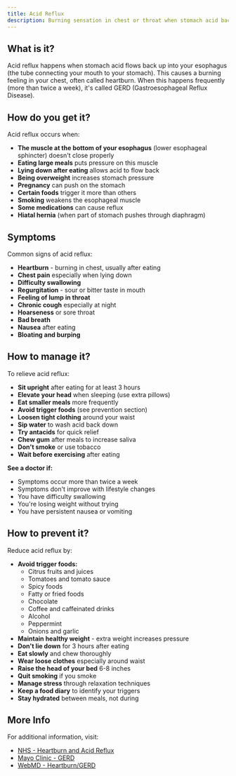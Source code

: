 ```yaml
---
title: Acid Reflux
description: Burning sensation in chest or throat when stomach acid backs up into the esophagus
---
```


## What is it?

Acid reflux happens when stomach acid flows back up into your esophagus (the tube connecting your mouth to your stomach). This causes a burning feeling in your chest, often called heartburn. When this happens frequently (more than twice a week), it's called GERD (Gastroesophageal Reflux Disease).

## How do you get it?

Acid reflux occurs when:
- **The muscle at the bottom of your esophagus** (lower esophageal sphincter) doesn't close properly
- **Eating large meals** puts pressure on this muscle
- **Lying down after eating** allows acid to flow back
- **Being overweight** increases stomach pressure
- **Pregnancy** can push on the stomach
- **Certain foods** trigger it more than others
- **Smoking** weakens the esophageal muscle
- **Some medications** can cause reflux
- **Hiatal hernia** (when part of stomach pushes through diaphragm)

## Symptoms

Common signs of acid reflux:
- **Heartburn** - burning in chest, usually after eating
- **Chest pain** especially when lying down
- **Difficulty swallowing**
- **Regurgitation** - sour or bitter taste in mouth
- **Feeling of lump in throat**
- **Chronic cough** especially at night
- **Hoarseness** or sore throat
- **Bad breath**
- **Nausea** after eating
- **Bloating and burping**

## How to manage it?

To relieve acid reflux:
- **Sit upright** after eating for at least 3 hours
- **Elevate your head** when sleeping (use extra pillows)
- **Eat smaller meals** more frequently
- **Avoid trigger foods** (see prevention section)
- **Loosen tight clothing** around your waist
- **Sip water** to wash acid back down
- **Try antacids** for quick relief
- **Chew gum** after meals to increase saliva
- **Don't smoke** or use tobacco
- **Wait before exercising** after eating

**See a doctor if:**
- Symptoms occur more than twice a week
- Symptoms don't improve with lifestyle changes
- You have difficulty swallowing
- You're losing weight without trying
- You have persistent nausea or vomiting

## How to prevent it?

Reduce acid reflux by:
- **Avoid trigger foods:**
  - Citrus fruits and juices
  - Tomatoes and tomato sauce
  - Spicy foods
  - Fatty or fried foods
  - Chocolate
  - Coffee and caffeinated drinks
  - Alcohol
  - Peppermint
  - Onions and garlic
- **Maintain healthy weight** - extra weight increases pressure
- **Don't lie down** for 3 hours after eating
- **Eat slowly** and chew thoroughly
- **Wear loose clothes** especially around waist
- **Raise the head of your bed** 6-8 inches
- **Quit smoking** if you smoke
- **Manage stress** through relaxation techniques
- **Keep a food diary** to identify your triggers
- **Stay hydrated** between meals, not during

## More Info

For additional information, visit:
- [NHS - Heartburn and Acid Reflux](https://www.nhs.uk/conditions/heartburn-and-acid-reflux/)
- [Mayo Clinic - GERD](https://www.mayoclinic.org/diseases-conditions/gerd/symptoms-causes/syc-20361940)
- [WebMD - Heartburn/GERD](https://www.webmd.com/heartburn-gerd/default.htm)